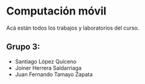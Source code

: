 # Computación móvil     
Acá están todos los trabajos y laboratorios del curso.

## Grupo 3:  
 - Santiago López Quiceno   
 - Joiner Herrera Saldarriaga  
 - Juan Fernando Tamayo Zapata   
